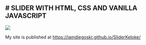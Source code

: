 ## # **SLIDER WITH HTML, CSS AND VANILLA JAVASCRIPT**

![](https://i.imgur.com/jP6P6lI.png)

My site is published at https://iamdiegoskr.github.io/SliderKeloke/